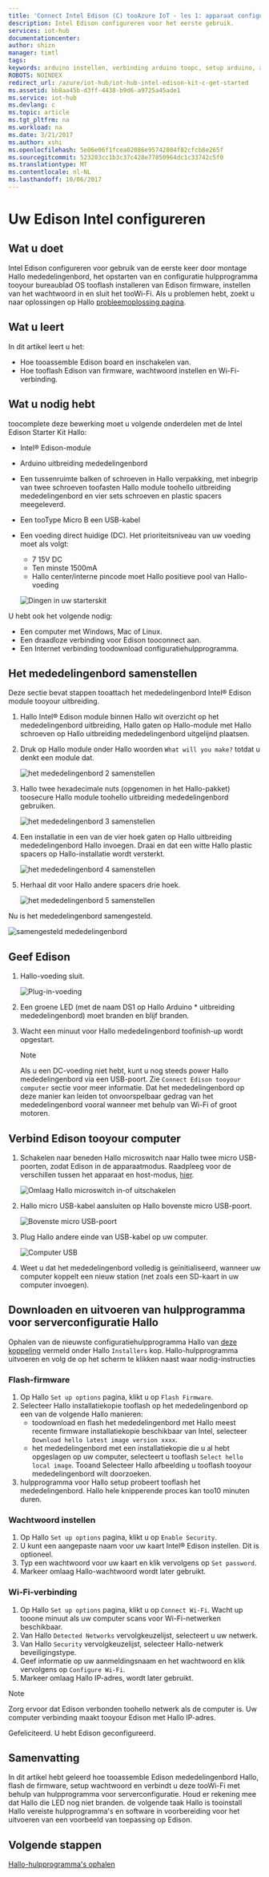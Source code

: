```yaml
---
title: 'Connect Intel Edison (C) tooAzure IoT - les 1: apparaat configureren | Microsoft Docs'
description: Intel Edison configureren voor het eerste gebruik.
services: iot-hub
documentationcenter: 
author: shizn
manager: timtl
tags: 
keywords: arduino instellen, verbinding arduino toopc, setup arduino, arduino mededelingenbord
ROBOTS: NOINDEX
redirect_url: /azure/iot-hub/iot-hub-intel-edison-kit-c-get-started
ms.assetid: bb8aa45b-d3ff-4438-b9d6-a9725a45ade1
ms.service: iot-hub
ms.devlang: c
ms.topic: article
ms.tgt_pltfrm: na
ms.workload: na
ms.date: 3/21/2017
ms.author: xshi
ms.openlocfilehash: 5e06e06f1fcea02086e95742804f82cfcb8e265f
ms.sourcegitcommit: 523283cc1b3c37c428e77850964dc1c33742c5f0
ms.translationtype: MT
ms.contentlocale: nl-NL
ms.lasthandoff: 10/06/2017
---
```

# <a name="configure-your-intel-edison"></a>Uw Edison Intel configureren
## <a name="what-you-will-do"></a>Wat u doet
Intel Edison configureren voor gebruik van de eerste keer door montage Hallo mededelingenbord, het opstarten van en configuratie hulpprogramma tooyour bureaublad OS tooflash installeren van Edison firmware, instellen van het wachtwoord in en sluit het tooWi-Fi. Als u problemen hebt, zoekt u naar oplossingen op Hallo [probleemoplossing pagina][troubleshooting].

## <a name="what-you-will-learn"></a>Wat u leert
In dit artikel leert u het:

* Hoe tooassemble Edison board en inschakelen van.
* Hoe tooflash Edison van firmware, wachtwoord instellen en Wi-Fi-verbinding.

## <a name="what-you-need"></a>Wat u nodig hebt
toocomplete deze bewerking moet u volgende onderdelen met de Intel Edison Starter Kit Hallo:

* Intel® Edison-module
* Arduino uitbreiding mededelingenbord
* Een tussenruimte balken of schroeven in Hallo verpakking, met inbegrip van twee schroeven toofasten Hallo module toohello uitbreiding mededelingenbord en vier sets schroeven en plastic spacers meegeleverd.
* Een tooType Micro B een USB-kabel
* Een voeding direct huidige (DC). Het prioriteitsniveau van uw voeding moet als volgt:
  - 7 15V DC
  - Ten minste 1500mA
  - Hallo center/interne pincode moet Hallo positieve pool van Hallo-voeding

  ![Dingen in uw starterskit](media/iot-hub-intel-edison-lessons/lesson1/kit.png)

U hebt ook het volgende nodig:

* Een computer met Windows, Mac of Linux.
* Een draadloze verbinding voor Edison tooconnect aan.
* Een Internet verbinding toodownload configuratiehulpprogramma.

## <a name="assemble-your-board"></a>Het mededelingenbord samenstellen

Deze sectie bevat stappen tooattach het mededelingenbord Intel® Edison module tooyour uitbreiding.

1. Hallo Intel® Edison module binnen Hallo wit overzicht op het mededelingenbord uitbreiding, Hallo gaten op Hallo-module met Hallo schroeven op Hallo uitbreiding mededelingenbord uitgelijnd plaatsen.

2. Druk op Hallo module onder Hallo woorden `What will you make?` totdat u denkt een module dat.

   ![het mededelingenbord 2 samenstellen](media/iot-hub-intel-edison-lessons/lesson1/assemble_board2.jpg)

3. Hallo twee hexadecimale nuts (opgenomen in het Hallo-pakket) toosecure Hallo module toohello uitbreiding mededelingenbord gebruiken.

   ![het mededelingenbord 3 samenstellen](media/iot-hub-intel-edison-lessons/lesson1/assemble_board3.jpg)

4. Een installatie in een van de vier hoek gaten op Hallo uitbreiding mededelingenbord Hallo invoegen. Draai en dat een witte Hallo plastic spacers op Hallo-installatie wordt versterkt.

   ![het mededelingenbord 4 samenstellen](media/iot-hub-intel-edison-lessons/lesson1/assemble_board4.jpg)

5. Herhaal dit voor Hallo andere spacers drie hoek.

   ![het mededelingenbord 5 samenstellen](media/iot-hub-intel-edison-lessons/lesson1/assemble_board5.jpg)

Nu is het mededelingenbord samengesteld.

   ![samengesteld mededelingenbord](media/iot-hub-intel-edison-lessons/lesson1/assembled_board.jpg)

## <a name="power-up-edison"></a>Geef Edison

1. Hallo-voeding sluit.

   ![Plug-in-voeding](media/iot-hub-intel-edison-lessons/lesson1/plug_power.jpg)

2. Een groene LED (met de naam DS1 op Hallo Arduino * uitbreiding mededelingenbord) moet branden en blijf branden.

3. Wacht een minuut voor Hallo mededelingenbord toofinish-up wordt opgestart.

   > [!NOTE]
   > Als u een DC-voeding niet hebt, kunt u nog steeds power Hallo mededelingenbord via een USB-poort. Zie `Connect Edison tooyour computer` sectie voor meer informatie. Dat het mededelingenbord op deze manier kan leiden tot onvoorspelbaar gedrag van het mededelingenbord vooral wanneer met behulp van Wi-Fi of groot motoren.

## <a name="connect-edison-tooyour-computer"></a>Verbind Edison tooyour computer

1. Schakelen naar beneden Hallo microswitch naar Hallo twee micro USB-poorten, zodat Edison in de apparaatmodus. Raadpleeg voor de verschillen tussen het apparaat en host-modus, [hier](https://software.intel.com/en-us/node/628233#usb-device-mode-vs-usb-host-mode).

   ![Omlaag Hallo microswitch in-of uitschakelen](media/iot-hub-intel-edison-lessons/lesson1/toggle_down_microswitch.jpg)

2. Hallo micro USB-kabel aansluiten op Hallo bovenste micro USB-poort.

   ![Bovenste micro USB-poort](media/iot-hub-intel-edison-lessons/lesson1/top_usbport.jpg)

3. Plug Hallo andere einde van USB-kabel op uw computer.

   ![Computer USB](media/iot-hub-intel-edison-lessons/lesson1/computer_usb.jpg)

4. Weet u dat het mededelingenbord volledig is geïnitialiseerd, wanneer uw computer koppelt een nieuw station (net zoals een SD-kaart in uw computer invoegen).

## <a name="download-and-run-hello-configuration-tool"></a>Downloaden en uitvoeren van hulpprogramma voor serverconfiguratie Hallo
Ophalen van de nieuwste configuratiehulpprogramma Hallo van [deze koppeling](https://software.intel.com/en-us/iot/hardware/edison/downloads) vermeld onder Hallo `Installers` kop. Hallo-hulpprogramma uitvoeren en volg de op het scherm te klikken naast waar nodig-instructies

### <a name="flash-firmware"></a>Flash-firmware
1. Op Hallo `Set up options` pagina, klikt u op `Flash Firmware`.
2. Selecteer Hallo installatiekopie tooflash op het mededelingenbord op een van de volgende Hallo manieren:
   - toodownload en flash het mededelingenbord met Hallo meest recente firmware installatiekopie beschikbaar van Intel, selecteer `Download hello latest image version xxxx`.
   - het mededelingenbord met een installatiekopie die u al hebt opgeslagen op uw computer, selecteert u tooflash `Select hello local image`. Tooand Selecteer Hallo afbeelding u tooflash tooyour mededelingenbord wilt doorzoeken.
3. hulpprogramma voor Hallo setup probeert tooflash het mededelingenbord. Hallo hele knipperende proces kan too10 minuten duren.

### <a name="set-password"></a>Wachtwoord instellen
1. Op Hallo `Set up options` pagina, klikt u op `Enable Security`.
2. U kunt een aangepaste naam voor uw kaart Intel® Edison instellen. Dit is optioneel.
3. Typ een wachtwoord voor uw kaart en klik vervolgens op `Set password`.
4. Markeer omlaag Hallo-wachtwoord wordt later gebruikt.

### <a name="connect-wi-fi"></a>Wi-Fi-verbinding
1. Op Hallo `Set up options` pagina, klikt u op `Connect Wi-Fi`. Wacht up tooone minuut als uw computer scans voor Wi-Fi-netwerken beschikbaar.
2. Van Hallo `Detected Networks` vervolgkeuzelijst, selecteert u uw netwerk.
3. Van Hallo `Security` vervolgkeuzelijst, selecteer Hallo-netwerk beveiligingstype.
4. Geef informatie op uw aanmeldingsnaam en het wachtwoord en klik vervolgens op `Configure Wi-Fi`.
5. Markeer omlaag Hallo IP-adres, wordt later gebruikt.

> [!NOTE]
> Zorg ervoor dat Edison verbonden toohello netwerk als de computer is. Uw computer verbinding maakt tooyour Edison met Hallo IP-adres.

Gefeliciteerd. U hebt Edison geconfigureerd.

## <a name="summary"></a>Samenvatting
In dit artikel hebt geleerd hoe tooassemble Edison mededelingenbord Hallo, flash de firmware, setup wachtwoord en verbindt u deze tooWi-Fi met behulp van hulpprogramma voor serverconfiguratie. Houd er rekening mee dat Hallo die LED nog niet branden. de volgende taak Hallo is tooinstall Hallo vereiste hulpprogramma's en software in voorbereiding voor het uitvoeren van een voorbeeld van toepassing op Edison.

## <a name="next-steps"></a>Volgende stappen
[Hallo-hulpprogramma's ophalen][get-the-tools]
<!-- Images and links -->

[troubleshooting]: iot-hub-intel-edison-kit-c-troubleshooting.md
[get-the-tools]: iot-hub-intel-edison-kit-c-lesson1-get-the-tools-win32.md